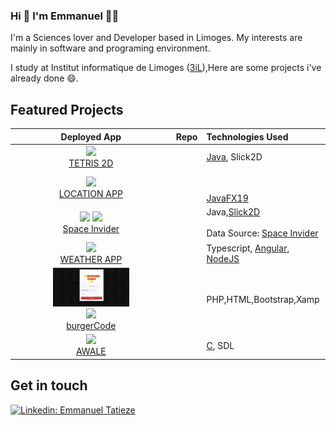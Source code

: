 ###

### Hi 👋 I'm Emmanuel 👨‍💻

I'm a Sciences lover and Developer based in Limoges.
My interests are mainly in software and programing environment.<br/>

I study at Institut informatique de Limoges (<a href="https://www.3il-ingenieurs.fr/">3iL</a>),Here are some projects i've already done 😄.

## Featured Projects


| Deployed App | Repo | Technologies Used |
|:-------------:|:-------------:|:----------|
| <a href="https://github.com/Emmanueltatieze/JEU-TETRIS-Java"><img src="https://github.com/Emmanueltatieze/Emmanueltatieze/blob/main/Tetris.gif" width="85%" /></a><br /><a href="https://github.com/Emmanueltatieze/JEU-TETRIS-Java">TETRIS 2D</a> | <a href="[https://github.com/](https://github.com/)"><img src="https://cdn.iconscout.com/icon/free/png-256/github-153-675523.png" alt="" width="24px" /></a> | <a href="https://java.com">Java</a>, Slick2D |
| <a href="#"><img src="https://github.com/Emmanueltatieze/Emmanueltatieze/blob/main/ezgif.com-video-to-gif.gif" width="95%" /></a><br /><a href="#">LOCATION APP</a> | <a href="[github.com](https://github.com/)"><img src="https://cdn.iconscout.com/icon/free/png-256/github-153-675523.png" alt="" width="24px" /></a> | <br /><br /><a href="https://stockx.com/api/">JavaFX19</a> |
| <a style="display: inline-block" href="https://www.youtube.com/watch?v=hSYHDol4cuI"><img src="https://github.com/Emmanueltatieze/Emmanueltatieze/blob/main/spacex1.gif" width="48%" /></a> <a style="display: inline-block;" href="https://www.youtube.com/watch?v=hSYHDol4cuI"><img src="https://github.com/Emmanueltatieze/Emmanueltatieze/blob/main/spaceX2.gif" width="48%" /></a><br /><a href="https://github.com/Emmanueltatieze/Jeu-d-espace-en-2D-avec-Java">Space Invider</a>  | <a href="#"><img src="https://cdn.iconscout.com/icon/free/png-256/github-153-675523.png" alt="" width="24px" /></a> |Java,<a href="https://slick.ninjacave.com/javadoc/">Slick2D</a> <br/><br/> Data Source: <a href="https://github.com/r-spacex/SpaceX-API">Space Invider</a> |
|<a style="display: inline-block" href="https://github.com/Emmanueltatieze/Meteo_App-Angular"><img src="https://github.com/Emmanueltatieze/Emmanueltatieze/blob/main/AngularApp.gif" width="70%" /></a><br /><a href="https://github.com/Emmanueltatieze/Meteo_App-Angular">WEATHER APP</a> | <a href="#"><img src="https://cdn.iconscout.com/icon/free/png-256/github-153-675523.png" alt="" width="24px" /></a> |Typescript, <a href="https://angular.io/">Angular</a>, <a href="https://nodejs.org/en/">NodeJS</a> <br/> |
| <a style="display: inline-block" href="https://github.com/Emmanueltatieze/burgerCode"><img src="https://github.com/Emmanueltatieze/Emmanueltatieze/blob/main/burgerCode1.gif" width="50%" /></a> <a style="display: inline-block;" href="https://github.com/Emmanueltatieze/burgerCode"><img src="https://github.com/Emmanueltatieze/Emmanueltatieze/blob/main/burgerCode2.gif" width="50%" /></a><br /><a href="https://github.com/Emmanueltatieze/burgerCode">burgerCode</a> | <a href="#"><img src="https://cdn.iconscout.com/icon/free/png-256/github-153-675523.png" alt="" width="24px" /></a> | PHP,HTML,Bootstrap,Xamp |
| <a href="#"><img src="https://github.com/Emmanueltatieze/Emmanueltatieze/blob/main/awale.gif" width="85%" /></a><br /><a href="#">AWALE</a> | <a href="#"><img src="https://cdn.iconscout.com/icon/free/png-256/github-153-675523.png" alt="" width="24px" /></a> | <a href="https://c.com">C</a>, SDL |

<!--

Here are some ideas to get you started:

- 🔭 I’m currently working on ...
- 🌱 I’m currently learning ...
- 👯 I’m looking to collaborate on ...
- 🤔 I’m looking for help with ...
- 💬 Ask me about ...
- 📫 How to reach me: ...
- 😄 Pronouns: ...
- ⚡ Fun fact: ...
-->

## Get in touch 


 

[![Linkedin: Emmanuel Tatieze](https://img.shields.io/badge/-LinkedIn-blue?style=flat-square&logo=Linkedin&logoColor=white&link=https://www.linkedin.com/in/thomasdunn891/)](https://www.linkedin.com/in/emmanuel-tatieze-b9449921b/)
